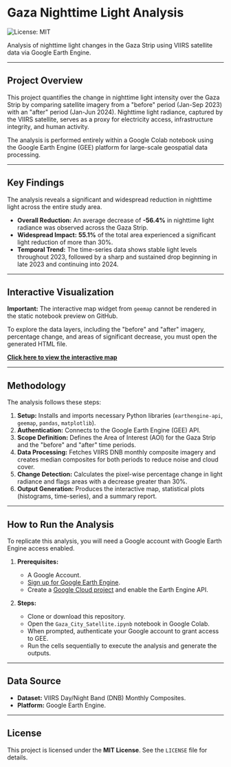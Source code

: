 # Gaza Nighttime Light Analysis

![License: MIT](https://img.shields.io/badge/License-MIT-yellow.svg)

Analysis of nighttime light changes in the Gaza Strip using VIIRS satellite data via Google Earth Engine.

---

## Project Overview

This project quantifies the change in nighttime light intensity over the Gaza Strip by comparing satellite imagery from a "before" period (Jan-Sep 2023) with an "after" period (Jan-Jun 2024). Nighttime light radiance, captured by the VIIRS satellite, serves as a proxy for electricity access, infrastructure integrity, and human activity.

The analysis is performed entirely within a Google Colab notebook using the Google Earth Engine (GEE) platform for large-scale geospatial data processing.

---

## Key Findings

The analysis reveals a significant and widespread reduction in nighttime light across the entire study area.

- **Overall Reduction:** An average decrease of **-56.4%** in nighttime light radiance was observed across the Gaza Strip.
- **Widespread Impact:** **55.1%** of the total area experienced a significant light reduction of more than 30%.
- **Temporal Trend:** The time-series data shows stable light levels throughout 2023, followed by a sharp and sustained drop beginning in late 2023 and continuing into 2024.

---

## Interactive Visualization

**Important:** The interactive map widget from `geemap` cannot be rendered in the static notebook preview on GitHub.

To explore the data layers, including the "before" and "after" imagery, percentage change, and areas of significant decrease, you must open the generated HTML file.

**[Click here to view the interactive map](https://htmlpreview.github.io/?https://github.com/bharat-sing-h/gaza_satellite/blob/main/interactive_map.html)**

---

## Methodology

The analysis follows these steps:
1.  **Setup:** Installs and imports necessary Python libraries (`earthengine-api`, `geemap`, `pandas`, `matplotlib`).
2.  **Authentication:** Connects to the Google Earth Engine (GEE) API.
3.  **Scope Definition:** Defines the Area of Interest (AOI) for the Gaza Strip and the "before" and "after" time periods.
4.  **Data Processing:** Fetches VIIRS DNB monthly composite imagery and creates median composites for both periods to reduce noise and cloud cover.
5.  **Change Detection:** Calculates the pixel-wise percentage change in light radiance and flags areas with a decrease greater than 30%.
6.  **Output Generation:** Produces the interactive map, statistical plots (histograms, time-series), and a summary report.

---

## How to Run the Analysis

To replicate this analysis, you will need a Google account with Google Earth Engine access enabled.

1.  **Prerequisites:**
    - A Google Account.
    - [Sign up for Google Earth Engine](https://code.earthengine.google.com/register).
    - Create a [Google Cloud project](https://console.cloud.google.com/) and enable the Earth Engine API.

2.  **Steps:**
    - Clone or download this repository.
    - Open the `Gaza_City_Satellite.ipynb` notebook in Google Colab.
    - When prompted, authenticate your Google account to grant access to GEE.
    - Run the cells sequentially to execute the analysis and generate the outputs.

---

## Data Source

- **Dataset:** VIIRS Day/Night Band (DNB) Monthly Composites.
- **Platform:** Google Earth Engine.

---

## License

This project is licensed under the **MIT License**. See the `LICENSE` file for details.
